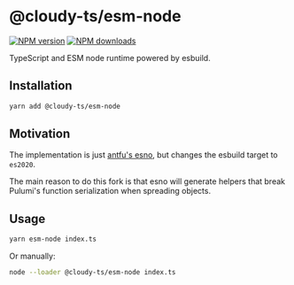 # @cloudy-ts/esm-node

[![NPM version](https://img.shields.io/npm/v/@cloudy-ts/esm-node/latest.svg)](https://www.npmjs.com/package/@cloudy-ts/esm-node)
[![NPM downloads](https://img.shields.io/npm/dm/@cloudy-ts/esm-node.svg)](https://www.npmjs.com/package/@cloudy-ts/esm-node)

TypeScript and ESM node runtime powered by esbuild.

## Installation

```sh
yarn add @cloudy-ts/esm-node
```

## Motivation

The implementation is just [antfu's esno](https://github.com/antfu/esno), but changes the esbuild target to `es2020`.

The main reason to do this fork is that esno will generate helpers that break Pulumi's function serialization when spreading objects.

## Usage

```sh
yarn esm-node index.ts
```

Or manually:

```sh
node --loader @cloudy-ts/esm-node index.ts
```
